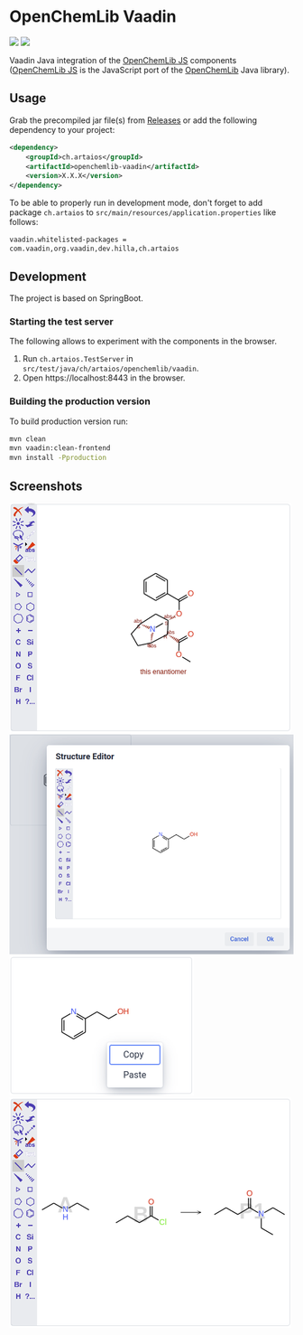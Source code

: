 # OpenChemLib Vaadin 
[![](https://github.com/artaius/openchemlib-vaadin/actions/workflows/maven.yml/badge.svg?branch=release)](https://github.com/artaius/openchemlib-vaadin/actions)
[![](https://img.shields.io/nexus/r/ch.artaios/openchemlib-vaadin?server=https%3A%2F%2Fs01.oss.sonatype.org)](https://central.sonatype.com/artifact/ch.artaios/openchemlib-vaadin)

Vaadin Java integration of the [OpenChemLib JS](https://github.com/cheminfo/openchemlib-js) components ([OpenChemLib JS](https://github.com/cheminfo/openchemlib-js) is the JavaScript port of the [OpenChemLib](https://github.com/Actelion/openchemlib) Java library).

## Usage
Grab the precompiled jar file(s) from [Releases](https://github.com/artaius/openchemlib-vaadin/releases/latest) or
add the following dependency to your project:
```xml
<dependency>
    <groupId>ch.artaios</groupId>
    <artifactId>openchemlib-vaadin</artifactId>
    <version>X.X.X</version>
</dependency>
```

To be able to properly run in development mode, don't forget to add package ```ch.artaios``` to ```src/main/resources/application.properties``` like follows:
```properties
vaadin.whitelisted-packages = com.vaadin,org.vaadin,dev.hilla,ch.artaios
```

## Development
The project is based on SpringBoot.

### Starting the test server
The following allows to experiment with the components in the browser.
1. Run `ch.artaios.TestServer` in `src/test/java/ch/artaios/openchemlib/vaadin`.
2. Open https://localhost:8443 in the browser.

### Building the production version 
To build production version run:
```bash
mvn clean
mvn vaadin:clean-frontend
mvn install -Pproduction
```

## Screenshots
![StructureView](resources/structure_editor.png "StructureEditor")
![StructureView](resources/structure_editor_dialog.png "StructureEditorDialog")
![StructureView](resources/structure_view.png "StructureView")
![StructureView](resources/reaction_editor.png "ReactionEditor")
